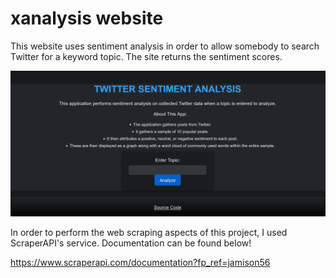 # xanalysis website
 This website uses sentiment analysis in order to allow somebody to search Twitter for a keyword topic. The site returns the sentiment scores.

![Dashboard](dash.png)

In order to perform the web scraping aspects of this project, I used ScraperAPI's service. Documentation can be found below!

https://www.scraperapi.com/documentation?fp_ref=jamison56
